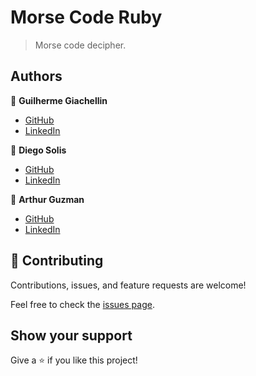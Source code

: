 # Morse Code Ruby

> Morse code decipher. 

## Authors

👤 **Guilherme Giachellin**

- [GitHub](https://github.com/GuilhermeGiachellin)
- [LinkedIn](https://www.linkedin.com/in/guilherme-giachellin-2599771b9/)

👤 **Diego Solis**

- [GitHub](https://github.com/disc3110)
- [LinkedIn](https://www.linkedin.com/in/diego-solis-cuevas/)

👤 **Arthur Guzman**

- [GitHub](https://github.com/ArthurGC)
- [LinkedIn](https://www.linkedin.com/in/alxguzmanc/)

## 🤝 Contributing

Contributions, issues, and feature requests are welcome!

Feel free to check the [issues page](https://github.com/GuilhermeGiachellin/vet-clinic-DB/issues).

## Show your support

Give a ⭐️ if you like this project!
